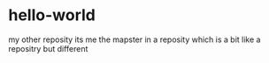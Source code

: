 # hello-world
my other reposity
its me the mapster in a reposity which is a bit like a repositry but different
